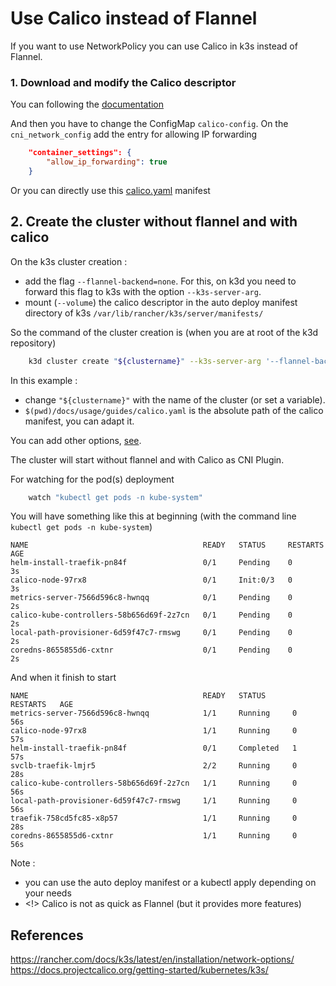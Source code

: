 # Use Calico instead of Flannel
If you want to use NetworkPolicy you can use Calico in k3s instead of Flannel.

### 1. Download and modify the Calico descriptor
You can following the [documentation](https://docs.projectcalico.org/master/reference/cni-plugin/configuration)

And then you have to change the ConfigMap `calico-config`. On the `cni_network_config` add the entry for allowing IP forwarding  
```json
    "container_settings": {
        "allow_ip_forwarding": true
    }
```
Or you can directly use this [calico.yaml](calico.yaml) manifest

## 2. Create the cluster without flannel and with calico
On the k3s cluster creation :
- add the flag `--flannel-backend=none`. For this, on k3d you need to forward this flag to k3s with the option `--k3s-server-arg`.
- mount (`--volume`) the calico descriptor in the auto deploy manifest directory of k3s `/var/lib/rancher/k3s/server/manifests/`

So the command of the cluster creation is (when you are at root of the k3d repository)
```bash
    k3d cluster create "${clustername}" --k3s-server-arg '--flannel-backend=none' --volume "$(pwd)/docs/usage/guides/calico.yaml:/var/lib/rancher/k3s/server/manifests/calico.yaml"
```
In this example :
- change `"${clustername}"` with the name of the cluster (or set a variable). 
- `$(pwd)/docs/usage/guides/calico.yaml` is the absolute path of the calico manifest, you can adapt it.

You can add other options, [see](../commands.md).  

The cluster will start without flannel and with Calico as CNI Plugin.

For watching for the pod(s) deployment
```bash
    watch "kubectl get pods -n kube-system"    
```

You will have something like this at beginning (with the command line `kubectl get pods -n kube-system`)
```
NAME                                       READY   STATUS     RESTARTS   AGE
helm-install-traefik-pn84f                 0/1     Pending    0          3s
calico-node-97rx8                          0/1     Init:0/3   0          3s
metrics-server-7566d596c8-hwnqq            0/1     Pending    0          2s
calico-kube-controllers-58b656d69f-2z7cn   0/1     Pending    0          2s
local-path-provisioner-6d59f47c7-rmswg     0/1     Pending    0          2s
coredns-8655855d6-cxtnr                    0/1     Pending    0          2s
```

And when it finish to start
```
NAME                                       READY   STATUS      RESTARTS   AGE
metrics-server-7566d596c8-hwnqq            1/1     Running     0          56s
calico-node-97rx8                          1/1     Running     0          57s
helm-install-traefik-pn84f                 0/1     Completed   1          57s
svclb-traefik-lmjr5                        2/2     Running     0          28s
calico-kube-controllers-58b656d69f-2z7cn   1/1     Running     0          56s
local-path-provisioner-6d59f47c7-rmswg     1/1     Running     0          56s
traefik-758cd5fc85-x8p57                   1/1     Running     0          28s
coredns-8655855d6-cxtnr                    1/1     Running     0          56s
```

Note : 
- you can use the auto deploy manifest or a kubectl apply depending on your needs
- <!> Calico is not as quick as Flannel (but it provides more features)

## References
https://rancher.com/docs/k3s/latest/en/installation/network-options/  
https://docs.projectcalico.org/getting-started/kubernetes/k3s/
